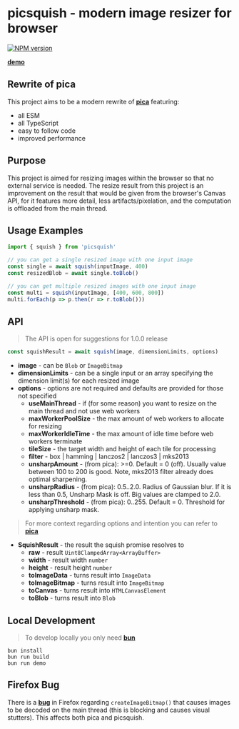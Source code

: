 picsquish - modern image resizer for browser
===========================================
[![NPM version](https://img.shields.io/npm/v/picsquish.svg)](https://www.npmjs.org/package/picsquish)

[__demo__](https://sabercoy.github.io/picsquish/demo/)

Rewrite of pica
---------------------------------
This project aims to be a modern rewrite of [__pica__](https://github.com/nodeca/pica) featuring:

  - all ESM
  - all TypeScript
  - easy to follow code
  - improved performance

Purpose
---------------------------------
This project is aimed for resizing images within the browser so that no external service is needed. The resize result from this project is an improvement on the result that would be given from the browser's Canvas API, for it features more detail, less artifacts/pixelation, and the computation is offloaded from the main thread.

Usage Examples
---------------------------------
```ts
import { squish } from 'picsquish'

// you can get a single resized image with one input image
const single = await squish(inputImage, 400)
const resizedBlob = await single.toBlob()

// you can get multiple resized images with one input image
const multi = squish(inputImage, [400, 600, 800])
multi.forEach(p => p.then(r => r.toBlob()))
```

API
---------------------------------
> The API is open for suggestions for 1.0.0 release
```ts
const squishResult = await squish(image, dimensionLimits, options)
```
- __image__ - can be `Blob` or `ImageBitmap`
- __dimensionLimits__ - can be a single input or an array specifying the dimension limit(s) for each resized image
- __options__ - options are not required and defaults are provided for those not specified
  - __useMainThread__ - if (for some reason) you want to resize on the main thread and not use web workers
  - __maxWorkerPoolSize__ - the max amount of web workers to allocate for resizing
  - __maxWorkerIdleTime__ - the max amount of idle time before web workers terminate
  - __tileSize__ - the target width and height of each tile for processing
  - __filter__ - box | hamming | lanczos2 | lanczos3 | mks2013
  - __unsharpAmount__ - (from pica): >=0. Default = 0 (off). Usually value between 100 to 200 is good. Note, mks2013 filter already does optimal sharpening.
  - __unsharpRadius__ - (from pica): 0.5..2.0. Radius of Gaussian blur. If it is less than 0.5, Unsharp Mask is off. Big values are clamped to 2.0.
  - __unsharpThreshold__ - (from pica): 0..255. Default = 0. Threshold for applying unsharp mask.

> For more context regarding options and intention you can refer to [__pica__](https://github.com/nodeca/pica)
- __SquishResult__ - the result the squish promise resolves to
  - __raw__ - result `Uint8ClampedArray<ArrayBuffer>`
  - __width__ - result width `number`
  - __height__ - result height `number`
  - __toImageData__ - turns result into `ImageData`
  - __toImageBitmap__ - turns result into `ImageBitmap`
  - __toCanvas__ - turns result into `HTMLCanvasElement`
  - __toBlob__ - turns result into `Blob`

Local Development
---------------------------------
> To develop locally you only need [__bun__](https://bun.sh)
```
bun install
bun run build
bun run demo
```

Firefox Bug
---------------------------------
There is a [__bug__](https://bugzilla.mozilla.org/show_bug.cgi?id=1969390) in Firefox regarding `createImageBitmap()` that causes images to be decoded on the main thread (this is blocking and causes visual stutters). This affects both pica and picsquish.
